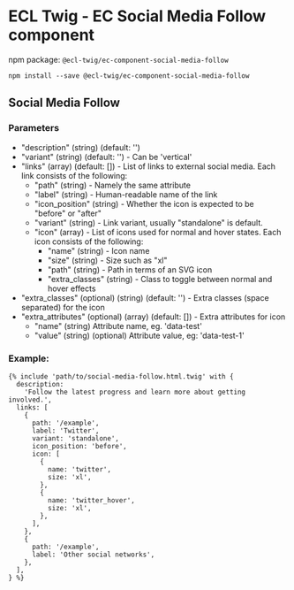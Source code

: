 # ECL Twig - EC Social Media Follow component

npm package: `@ecl-twig/ec-component-social-media-follow`

```shell
npm install --save @ecl-twig/ec-component-social-media-follow
```

## Social Media Follow

### Parameters

- "description" (string) (default: '')
- "variant" (string) (default: '') - Can be 'vertical'
- "links" (array) (default: []) - List of links to external social media. Each link consists of the following:
  - "path" (string) - Namely the same attribute
  - "label" (string) - Human-readable name of the link
  - "icon_position" (string) - Whether the icon is expected to be "before" or "after"
  - "variant" (string) - Link variant, usually "standalone" is default.
  - "icon" (array) - List of icons used for normal and hover states. Each icon consists of the following:
    - "name" (string) - Icon name
    - "size" (string) - Size such as "xl"
    - "path" (string) - Path in terms of an SVG icon
    - "extra_classes" (string) - Class to toggle between normal and hover effects
- "extra_classes" (optional) (string) (default: '') - Extra classes (space separated) for the icon
- "extra_attributes" (optional) (array) (default: []) - Extra attributes for icon
  - "name" (string) Attribute name, eg. 'data-test'
  - "value" (string) (optional) Attribute value, eg: 'data-test-1'

### Example:

<!-- prettier-ignore -->
```twig
{% include 'path/to/social-media-follow.html.twig' with { 
  description:
    'Follow the latest progress and learn more about getting involved.', 
  links: [ 
    { 
      path: '/example', 
      label: 'Twitter', 
      variant: 'standalone', 
      icon_position: 'before', 
      icon: [ 
        { 
          name: 'twitter', 
          size: 'xl', 
        }, 
        { 
          name: 'twitter_hover', 
          size: 'xl', 
        }, 
      ], 
    }, 
    { 
      path: '/example', 
      label: 'Other social networks', 
    }, 
  ], 
} %}
```
